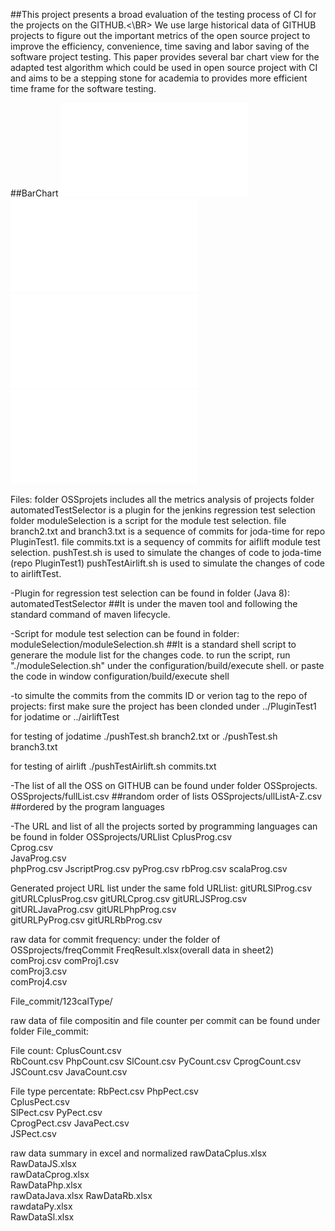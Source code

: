 ##This project presents a broad evaluation of the testing process of CI for the projects on the GITHUB.<\BR> 
We use large historical data of GITHUB projects to figure out the important metrics of the open source project to improve the efficiency, convenience, time saving and labor saving of the software project testing. 
This paper provides several bar chart view for the adapted test algorithm which could be used in open source project with CI and aims to be a stepping stone for academia to provides more efficient time frame for the software testing.

##BarChart
![BarChart 1](/testing.pdf)
![BarChart 2](/commits_distribution.pdf)
![BarChart 3](/numbers.pdf)
![BarChart 4](/composition.pdf)

Files:
folder OSSprojets includes all the metrics analysis of projects
folder automatedTestSelector is a plugin for the jenkins regression test selection
folder moduleSelection is a script for the module test selection.
file branch2.txt and branch3.txt is a sequence of commits for joda-time for repo PluginTest1.
file commits.txt is a sequency of commits for aiflift module test selection.
pushTest.sh is used to simulate the changes of code to joda-time (repo PluginTest1)
pushTestAirlift.sh is used to simulate the changes of code to airliftTest.


-Plugin for regression test selection can be found in folder (Java 8):
automatedTestSelector
##It is under the maven tool and following the standard command of maven lifecycle.

-Script for module test selection can be found in folder:
moduleSelection/moduleSelection.sh
##It is a standard shell script to generare the module list for the changes code.
to run the script, run "./moduleSelection.sh" under the configuration/build/execute shell. or paste the code in window configuration/build/execute shell

-to simulte the commits from the commits ID or verion tag to the repo of projects:
first make sure the project has been clonded under ../PluginTest1 for jodatime or ../airliftTest

for testing of jodatime
./pushTest.sh branch2.txt or ./pushTest.sh branch3.txt

for testing of airlift
./pushTestAirlift.sh commits.txt

-The list of all the OSS on GITHUB can be found under folder OSSprojects.
OSSprojects/fullList.csv  ##random order of lists
OSSprojects/ullListA-Z.csv ##ordered by the program languages

-The URL and list of all the projects sorted by programming languages can be found in folder OSSprojects/URLlist
CplusProg.csv			
Cprog.csv		
JavaProg.csv		
phpProg.csv
JscriptProg.csv	
pyProg.csv
rbProg.csv
scalaProg.csv

Generated project URL list under the same fold URLlist:
gitURLSlProg.csv
gitURLCplusProg.csv
gitURLCprog.csv
gitURLJSProg.csv
gitURLJavaProg.csv
gitURLPhpProg.csv	
gitURLPyProg.csv
gitURLRbProg.csv


raw data for commit frequency: under the folder of OSSprojects/freqCommit
FreqResult.xlsx(overall data in sheet2)	
comProj.csv	
comProj1.csv	
comProj3.csv	
comProj4.csv



File_commit/123calType/

raw data of file compositin and file counter per commit can be found under folder File_commit:

File count:
CplusCount.csv		
RbCount.csv
PhpCount.csv
SlCount.csv
PyCount.csv
CprogCount.csv
JSCount.csv
JavaCount.csv

File type percentate:
RbPect.csv
PhpPect.csv		
CplusPect.csv				
SlPect.csv
PyPect.csv		
CprogPect.csv
JavaPect.csv	
JSPect.csv		

raw data summary in excel and normalized
rawDataCplus.xlsx		
RawDataJS.xlsx		
rawDataCprog.xlsx		
RawDataPhp.xlsx		
rawDataJava.xlsx
RawDataRb.xlsx		
rawdataPy.xlsx	
RawDataSl.xlsx
	


